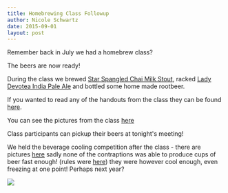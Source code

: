 ```yaml
---
title: Homebrewing Class Followup
author: Nicole Schwartz
date: 2015-09-01
layout: post
---
```


Remember back in July we had a homebrew class?

The beers are now ready!

During the class we brewed [Star Spangled Chai Milk Stout](https://github.com/NicoleSchwartz/HomeBrewing/wiki/Star-Spangled-Chai-Milk-Stout), racked [Lady Devotea India Pale Ale](https://github.com/NicoleSchwartz/HomeBrewing/wiki/Lady-Devotea-IPA-%28lavender-earl-grey%29) and bottled some home made rootbeer.

If you wanted to read any of the handouts from the class they can be found [here](https://github.com/NicoleSchwartz/HomeBrewing).

You can see the pictures from the class [here](https://photos.google.com/share/AF1QipNiW_W3ivFVBsUuOptKTzz8iVIbV_INFZeRW7VCYIDpz9eL2zRd7CNDlbTtSd53KA?key=NFlXYmZ0WjRZazl2MFB6dWVkOENlQVMzRGlPc193)

Class participants can pickup their beers at tonight's meeting!

We held the beverage cooling competition after the class - there are pictures [here](https://photos.google.com/share/AF1QipMH-0U98ARPJpflA9k-ApgaCdJqM_OMg5sIA3FWEWtVXzIIHYq-yhtft9VhIAqjWA?key=U1VpMHBHNTRBenZMaGp5VDA2Sk1fY19DeFllbW53) sadly none of the contraptions was able to produce cups of beer fast enough! (rules were [here](http://wiki.hacksburg.org/beverage_cooling_competition)) they were however cool enough, even freezing at one point! Perhaps next year?

<img class="center" src="http://i.imgur.com/TJFxFp7m.jpg">
